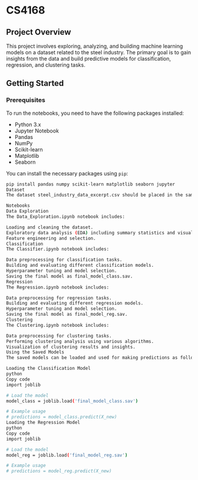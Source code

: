 # CS4168
## Project Overview

This project involves exploring, analyzing, and building machine learning models on a dataset related to the steel industry. The primary goal is to gain insights from the data and build predictive models for classification, regression, and clustering tasks.

## Getting Started

### Prerequisites

To run the notebooks, you need to have the following packages installed:

- Python 3.x
- Jupyter Notebook
- Pandas
- NumPy
- Scikit-learn
- Matplotlib
- Seaborn

You can install the necessary packages using `pip`:

```sh
pip install pandas numpy scikit-learn matplotlib seaborn jupyter
Dataset
The dataset steel_industry_data_excerpt.csv should be placed in the same directory as the notebooks. This dataset contains the data used for exploration and model building.

Notebooks
Data Exploration
The Data_Exploration.ipynb notebook includes:

Loading and cleaning the dataset.
Exploratory data analysis (EDA) including summary statistics and visualizations.
Feature engineering and selection.
Classification
The Classifier.ipynb notebook includes:

Data preprocessing for classification tasks.
Building and evaluating different classification models.
Hyperparameter tuning and model selection.
Saving the final model as final_model_class.sav.
Regression
The Regression.ipynb notebook includes:

Data preprocessing for regression tasks.
Building and evaluating different regression models.
Hyperparameter tuning and model selection.
Saving the final model as final_model_reg.sav.
Clustering
The Clustering.ipynb notebook includes:

Data preprocessing for clustering tasks.
Performing clustering analysis using various algorithms.
Visualization of clustering results and insights.
Using the Saved Models
The saved models can be loaded and used for making predictions as follows:

Loading the Classification Model
python
Copy code
import joblib

# Load the model
model_class = joblib.load('final_model_class.sav')

# Example usage
# predictions = model_class.predict(X_new)
Loading the Regression Model
python
Copy code
import joblib

# Load the model
model_reg = joblib.load('final_model_reg.sav')

# Example usage
# predictions = model_reg.predict(X_new)
